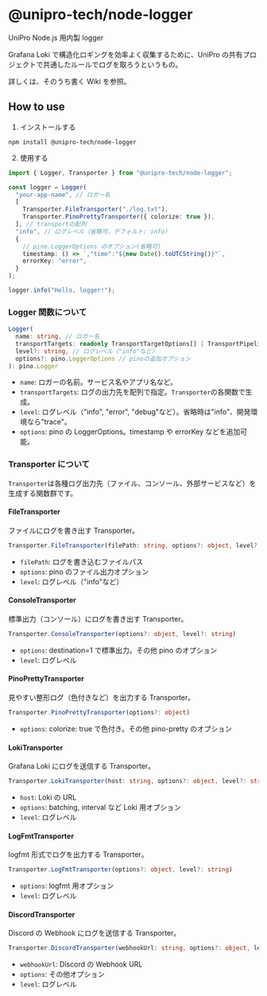 # @unipro-tech/node-logger

UniPro Node.js 用内製 logger

Grafana Loki で構造化ロギングを効率よく収集するために、UniPro の共有プロジェクトで共通したルールでログを取ろうというもの。

詳しくは、そのうち書く Wiki を参照。

## How to use

1. インストールする

```shell
npm install @unipro-tech/node-logger
```

2. 使用する

```ts
import { Logger, Transporter } from "@unipro-tech/node-logger";

const logger = Logger(
  "your-app-name", // ロガー名
  [
    Transporter.FileTransporter("./log.txt"),
    Transporter.PinoPrettyTransporter({ colorize: true }),
  ], // transportの配列
  "info", // ログレベル（省略可、デフォルト: info）
  {
    // pino.LoggerOptions のオプション(省略可)
    timestamp: () => `,"time":"${new Date().toUTCString()}"`,
    errorKey: "error",
  }
);

logger.info("Hello, logger!");
```

### Logger 関数について

```ts
Logger(
  name: string, // ロガー名
  transportTargets: readonly TransportTargetOptions[] | TransportPipelineOptions[], // transportの配列
  level?: string, // ログレベル（"info"など）
  options?: pino.LoggerOptions // pinoの追加オプション
): pino.Logger
```

- `name`: ロガーの名前。サービス名やアプリ名など。
- `transportTargets`: ログの出力先を配列で指定。`Transporter`の各関数で生成。
- `level`: ログレベル（"info", "error", "debug"など）。省略時は"info"、開発環境なら"trace"。
- `options`: pino の LoggerOptions。timestamp や errorKey などを追加可能。

### Transporter について

`Transporter`は各種ログ出力先（ファイル、コンソール、外部サービスなど）を生成する関数群です。

#### FileTransporter

ファイルにログを書き出す Transporter。

```ts
Transporter.FileTransporter(filePath: string, options?: object, level?: string)
```

- `filePath`: ログを書き込むファイルパス
- `options`: pino のファイル出力オプション
- `level`: ログレベル（"info"など）

#### ConsoleTransporter

標準出力（コンソール）にログを書き出す Transporter。

```ts
Transporter.ConsoleTransporter(options?: object, level?: string)
```

- `options`: destination=1 で標準出力。その他 pino のオプション
- `level`: ログレベル

#### PinoPrettyTransporter

見やすい整形ログ（色付きなど）を出力する Transporter。

```ts
Transporter.PinoPrettyTransporter(options?: object)
```

- `options`: colorize: true で色付き。その他 pino-pretty のオプション

#### LokiTransporter

Grafana Loki にログを送信する Transporter。

```ts
Transporter.LokiTransporter(host: string, options?: object, level?: string)
```

- `host`: Loki の URL
- `options`: batching, interval など Loki 用オプション
- `level`: ログレベル

#### LogFmtTransporter

logfmt 形式でログを出力する Transporter。

```ts
Transporter.LogFmtTransporter(options?: object, level?: string)
```

- `options`: logfmt 用オプション
- `level`: ログレベル

#### DiscordTransporter

Discord の Webhook にログを送信する Transporter。

```ts
Transporter.DiscordTransporter(webhookUrl: string, options?: object, level?: string)
```

- `webhookUrl`: Discord の Webhook URL
- `options`: その他オプション
- `level`: ログレベル
